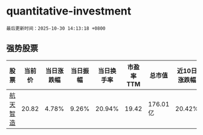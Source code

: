 # quantitative-investment

`最后更新时间：2025-10-30 14:13:18 +0800`

## 强势股票

|股票|当前价|当日涨跌幅|当日振幅|当日换手率|市盈率TTM|总市值|近10日涨跌幅|
|----|----|----|----|----|----|----|----|
|[航天智造](https://xueqiu.com/S/SZ300446)|20.82|4.78%|9.26%|20.94%|19.42|176.01亿|20.42%|

